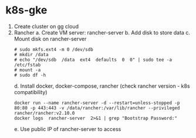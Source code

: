 # k8s-gke

1. Create cluster on gg cloud
2. Rancher
   a. Create VM server: rancher-server
   b. Add disk to store data
   c. Mount disk on rancher-server
     ```
     # sudo mkfs.ext4 -m 0 /dev/sdb
     # mkdir /data
     # echo "/dev/sdb  /data  ext4  defaults  0  0" | sudo tee -a /etc/fstab
     # mount -a
     # sudo df -h
     ```
   d. Install docker, docker-compose, rancher (check rancher version - k8s compatibility)
     ```
     docker run --name rancher-server -d --restart=unless-stopped -p 80:80 -p 443:443 -v /data/rancher:/var/lib/rancher --privileged rancher/rancher:v2.10.0
     docker logs  rancher-server  2>&1 | grep "Bootstrap Password:"
     ```
   e. Use public IP of rancher-server to access
